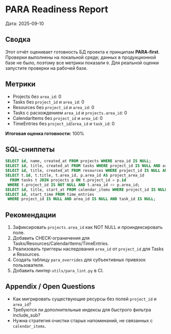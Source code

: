 # PARA Readiness Report

Дата: 2025-09-10

## Сводка
Этот отчёт оценивает готовность БД проекта к принципам **PARA-first**. Проверки выполнены на локальной среде; данных в продукционной базе не было, поэтому все метрики показали `0`. Для реальной оценки запустите проверки на рабочей базе.

## Метрики
- Projects без `area_id`: 0
- Tasks без `project_id` и `area_id`: 0
- Resources без `project_id` и `area_id`: 0
- Tasks с расхождением `area_id` и `projects.area_id`: 0
- CalendarItems без `project_id` и `area_id`: 0
- TimeEntries без `project_id`/`area_id` и `task_id`: 0

**Итоговая оценка готовности:** 100%

## SQL-сниппеты
```sql
SELECT id, name, created_at FROM projects WHERE area_id IS NULL;
SELECT id, title, created_at FROM tasks WHERE project_id IS NULL AND area_id IS NULL;
SELECT id, title, created_at FROM resources WHERE project_id IS NULL AND area_id IS NULL;
SELECT t.id, t.title, t.area_id, p.area_id AS project_area_id
  FROM tasks t JOIN projects p ON t.project_id = p.id
 WHERE t.project_id IS NOT NULL AND t.area_id <> p.area_id;
SELECT id, title, start_at FROM calendar_items WHERE project_id IS NULL AND area_id IS NULL;
SELECT id, start_time FROM time_entries
 WHERE project_id IS NULL AND area_id IS NULL AND task_id IS NULL;
```

## Рекомендации
1. Зафиксировать `projects.area_id` как NOT NULL и проиндексировать поле.
2. Добавить CHECK-ограничения для Tasks/Resources/CalendarItems/TimeEntries.
3. Реализовать триггеры наследования `area_id` от `project_id` для Tasks и Resources.
4. Создать таблицу `para_overrides` для субъективных привязок пользователя.
5. Добавить линтер `utils/para_lint.py` в CI.

## Appendix / Open Questions
- Как мигрировать существующие ресурсы без полей `project_id` и `area_id`?
- Требуются ли дополнительные индексы для быстрого фильтра include_sub?
- Нужна стратегия очистки старых напоминаний, не связанных с `calendar_items`.
